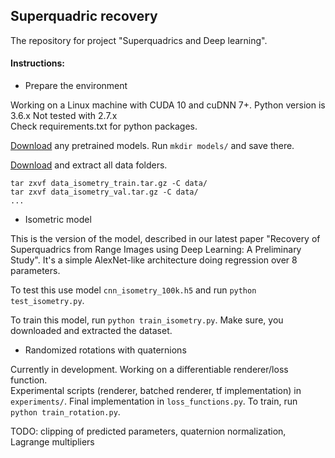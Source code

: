 ## Superquadric recovery 
The repository for project "Superquadrics and Deep learning".


#### Instructions: 

- Prepare the environment 

Working on a Linux machine with CUDA 10 and cuDNN 7+. Python version is 3.6.x Not tested with 2.7.x  
Check requirements.txt for python packages. 

[Download](https://unilj-my.sharepoint.com/:f:/g/personal/to1702_student_uni-lj_si/EkHPlRx2AatEvDwARAhYsqkBXBkkdXWji1qNYcN-nwrZZw?e=bTYkZT) any pretrained models. 
Run `mkdir models/` and save there. 


[Download](https://unilj-my.sharepoint.com/:f:/g/personal/to1702_student_uni-lj_si/EjNoQpybF-xIuL-9dDlur14B1NLWrK1XWdAcHnmvsS7ecg?e=WpmY0J) and extract all data folders. 

```
tar zxvf data_isometry_train.tar.gz -C data/
tar zxvf data_isometry_val.tar.gz -C data/
...
```

- Isometric model

This is the version of the model, described in our latest paper "Recovery of Superquadrics from Range Images
using Deep Learning: A Preliminary Study". It's a simple AlexNet-like architecture doing regression over 8 parameters. 

To test this use model `cnn_isometry_100k.h5` and run `python test_isometry.py`.

To train this model, run `python train_isometry.py`. Make sure, you downloaded and extracted the dataset.

- Randomized rotations with quaternions 



Currently in development. Working on a differentiable renderer/loss function.  
  Experimental scripts (renderer, batched renderer, tf implementation) in `experiments/`.
  Final implementation in `loss_functions.py`. To train, run `python train_rotation.py`.

TODO: clipping of predicted parameters, quaternion normalization, Lagrange multipliers 

